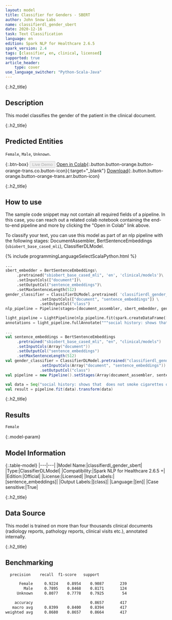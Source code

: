 ```yaml
---
layout: model
title: Classifier for Genders - SBERT
author: John Snow Labs
name: classifierdl_gender_sbert
date: 2020-12-16
task: Text Classification
language: en
edition: Spark NLP for Healthcare 2.6.5
spark_version: 2.4
tags: [classifier, en, clinical, licensed]
supported: true
article_header:
    type: cover
use_language_switcher: "Python-Scala-Java"
---
```


{:.h2_title}
## Description

This model classifies the gender of the patient in the clinical document. 

{:.h2_title}
## Predicted Entities

`Female`, `Male`, `Unknown`.

{:.btn-box}
<button class="button button-orange" disabled>Live Demo</button>
[Open in Colab](https://colab.research.google.com/github/JohnSnowLabs/spark-nlp-workshop/blob/master/tutorials/streamlit_notebooks/healthcare/CLINICAL_CLASSIFICATION.ipynb){:.button.button-orange.button-orange-trans.co.button-icon}{:target="_blank"}
[Download](https://s3.amazonaws.com/auxdata.johnsnowlabs.com/clinical/models/classifierdl_gender_sbert_en_2.6.4_2.4_1608119379496.zip){:.button.button-orange.button-orange-trans.arr.button-icon}

{:.h2_title}
## How to use

The sample code snippet may not contain all required fields of a pipeline. In this case, you can reach out a related colab notebook containing the end-to-end pipeline and more by clicking the "Open in Colab" link above.

To classify your text, you can use this model as part of an nlp pipeline with the following stages: DocumentAssembler, BertSentenceEmbeddings (``sbiobert_base_cased_mli``), ClassifierDLModel.

<div class="tabs-box" markdown="1">
{% include programmingLanguageSelectScalaPython.html %}


```python
...
sbert_embedder = BertSentenceEmbeddings\
     .pretrained("sbiobert_base_cased_mli", 'en', 'clinical/models')\
     .setInputCols(["document"])\
     .setOutputCol("sentence_embeddings")\
     .setMaxSentenceLength(512)
gender_classifier = ClassifierDLModel.pretrained( 'classifierdl_gender_sbert', 'en', 'clinical/models') \
               .setInputCols(["document", "sentence_embeddings"]) \
               .setOutputCol("class")
nlp_pipeline = Pipeline(stages=[document_assembler, sbert_embedder, gender_classifier])

light_pipeline = LightPipeline(nlp_pipeline.fit(spark.createDataFrame([['']]).toDF("text")))
annotations = light_pipeline.fullAnnotate("""social history: shows that  does not smoke cigarettes or drink alcohol, lives in a nursing home. family history: shows a family history of breast cancer.""")

```
```scala
...
val sentence_embeddings = BertSentenceEmbeddings
     .pretrained("sbiobert_base_cased_mli", "en", "clinical/models")
     .setInputCols(Array("document"))
     .setOutputCol("sentence_embeddings")
     .setMaxSentenceLength(512)
val gender_classifier = ClassifierDLModel.pretrained("classifierdl_gender_sbert", "en", "clinical/models")
               .setInputCols(Array("document", "sentence_embeddings"))
               .setOutputCol("class")
val pipeline = new Pipeline().setStages(Array(document_assembler, sentence_embeddings, gender_classifier))

val data = Seq("social history: shows that  does not smoke cigarettes or drink alcohol, lives in a nursing home. family history: shows a family history of breast cancer.").toDF("text")
val result = pipeline.fit(data).transform(data)
```
</div>

{:.h2_title}
## Results

```bash
Female
```

{:.model-param}
## Model Information

{:.table-model}
|---|---|
|Model Name:|classifierdl_gender_sbert|
|Type:|ClassifierDLModel|
|Compatibility:|Spark NLP for Healthcare 2.6.5 +|
|Edition:|Official|
|License:|Licensed|
|Input Labels:|[sentence_embeddings]|
|Output Labels:|[class]|
|Language:|[en]|
|Case sensitive:|True|

{:.h2_title}
## Data Source
This model is trained on more than four thousands clinical documents (radiology reports, pathology reports, clinical visits etc.), annotated internally.

{:.h2_title}
## Benchmarking
```bash
  precision    recall  f1-score   support

      Female     0.9224    0.8954    0.9087       239
        Male     0.7895    0.8468    0.8171       124
     Unknown     0.8077    0.7778    0.7925        54

    accuracy                         0.8657       417
   macro avg     0.8399    0.8400    0.8394       417
weighted avg     0.8680    0.8657    0.8664       417
```